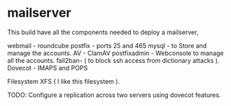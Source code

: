 # mailserver
This build have all the components needed to deploy a mailserver, 

webmail - roundcube
postfix - ports 25 and 465
mysql - to Store and manage the accounts.
AV - ClamAV
postfixadmin - Webconsole to manage all the accounts.
fail2ban- ( to block ssh access from dictionary attacks ).
Dovecot - IMAPS and POPS

Filesystem XFS ( I like this filesystem ).

TODO: Configure a replication across two servers using dovecot features.
